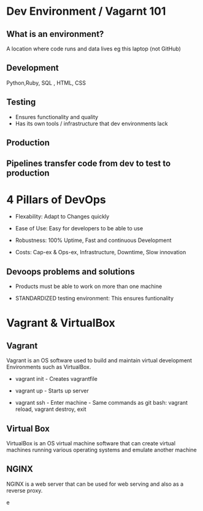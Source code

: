 # Dev Environment / Vagarnt 101

## What is an environment?

A location where code runs and data lives eg this laptop (not GitHub)

## Development 

Python,Ruby, SQL , HTML, CSS

## Testing 
- Ensures functionality and quality
- Has its own tools / infrastructure that dev environments lack

## Production

## Pipelines transfer code from dev to test to production

# 4 Pillars of DevOps

- Flexability: Adapt to Changes quickly

- Ease of Use: Easy for developers to be able to use 

- Robustness: 100% Uptime, Fast and continuous Development

- Costs: Cap-ex & Ops-ex, Infrastructure, Downtime, Slow innovation 

## Devoops problems and solutions 

- Products must be able to work on more than one machine

- STANDARDIZED testing environment: This ensures funtionality

# Vagrant & VirtualBox

## Vagrant 
Vagrant is an OS software used to build and maintain virtual development Environments such as VirtualBox.

- vagrant init - Creates vagrantfile

- vagrant up - Starts up server

- vagrant ssh - Enter machine - Same commands as git bash: vagrant reload, vagrant destroy, exit


## Virtual Box 
VirtualBox is an OS virtual machine software that can create virtual machines running various operating systems and emulate another machine

## NGINX
NGINX is a web server that can be used for web serving and also as a reverse proxy.

e